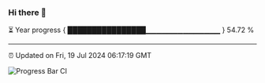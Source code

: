 ### Hi there 👋

⏳ Year progress { ████████████████▁▁▁▁▁▁▁▁▁▁▁▁▁▁ } 54.72 %

---

⏰ Updated on Fri, 19 Jul 2024 06:17:19 GMT

![Progress Bar CI](https://github.com/liununu/liununu/workflows/Progress%20Bar%20CI/badge.svg)
